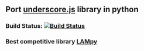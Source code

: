 ## Port [underscore.js](http://underscorejs.org) library in python
### Build Status: [![Build Status](https://travis-ci.org/dominikus1993/y.py.svg?branch=master)](https://travis-ci.org/dominikus1993/y.py)
### Best competitive library [LAMpy](https://github.com/grapek9/LAMpy)